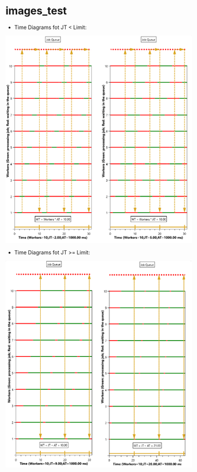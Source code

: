 # images_test

- Time Diagrams fot JT < Limit:

![alt text](https://raw.githubusercontent.com/jormigla/images_test/master/dt_lt_limit.png) 

- Time Diagrams fot JT >= Limit:

![alt text](https://raw.githubusercontent.com/jormigla/images_test/master/dt_gt_limit.png)


